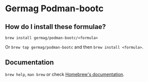 # Germag Podman-bootc

## How do I install these formulae?

`brew install germag/podman-bootc/<formula>`

Or `brew tap germag/podman-bootc` and then `brew install <formula>`.

## Documentation

`brew help`, `man brew` or check [Homebrew's documentation](https://docs.brew.sh).
